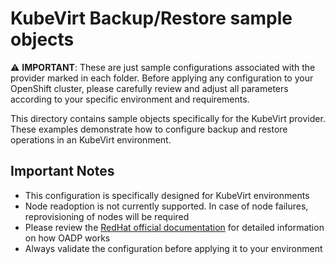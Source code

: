 # KubeVirt Backup/Restore sample objects

⚠️ **IMPORTANT**: These are just sample configurations associated with the provider marked in each folder. Before applying any configuration to your OpenShift cluster, please carefully review and adjust all parameters according to your specific environment and requirements.

This directory contains sample objects specifically for the KubeVirt provider. These examples demonstrate how to configure backup and restore operations in an KubeVirt environment.

## Important Notes

- This configuration is specifically designed for KubeVirt environments
- Node readoption is not currently supported. In case of node failures, reprovisioning of nodes will be required
- Please review the [RedHat official documentation](https://docs.okd.io/latest/backup_and_restore/application_backup_and_restore/installing/installing-oadp-mcg.html#installing-oadp-mcg) for detailed information on how OADP works
- Always validate the configuration before applying it to your environment
